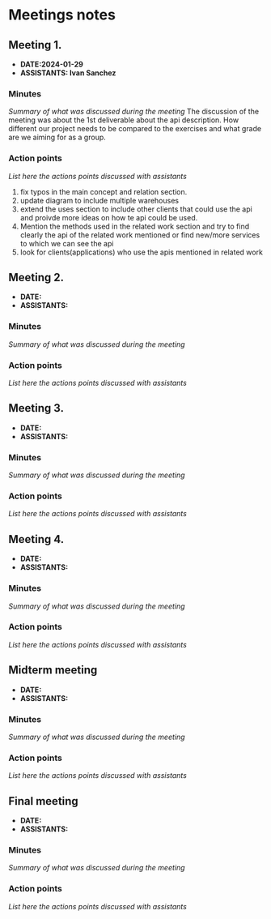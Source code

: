 # Meetings notes

## Meeting 1.
* **DATE:2024-01-29**
* **ASSISTANTS: Ivan Sanchez**

### Minutes
*Summary of what was discussed during the meeting*
The discussion of the meeting was about the 1st deliverable about the api description. How different our project needs to be compared to the exercises and what grade are we aiming for as a group.

### Action points
*List here the actions points discussed with assistants*
1) fix typos in the main concept and relation section.
2) update diagram to include multiple warehouses
3) extend the uses section to include other clients that could use the api and proivde more ideas on how te api could be used.
4) Mention the methods used in the related work section and try to find clearly the api of the related work mentioned or find new/more services to which we can see the api
5) look for clients(applications) who use the apis mentioned in related work



## Meeting 2.
* **DATE:**
* **ASSISTANTS:**

### Minutes
*Summary of what was discussed during the meeting*

### Action points
*List here the actions points discussed with assistants*




## Meeting 3.
* **DATE:**
* **ASSISTANTS:**

### Minutes
*Summary of what was discussed during the meeting*

### Action points
*List here the actions points discussed with assistants*




## Meeting 4.
* **DATE:**
* **ASSISTANTS:**

### Minutes
*Summary of what was discussed during the meeting*

### Action points
*List here the actions points discussed with assistants*




## Midterm meeting
* **DATE:**
* **ASSISTANTS:**

### Minutes
*Summary of what was discussed during the meeting*

### Action points
*List here the actions points discussed with assistants*




## Final meeting
* **DATE:**
* **ASSISTANTS:**

### Minutes
*Summary of what was discussed during the meeting*

### Action points
*List here the actions points discussed with assistants*




